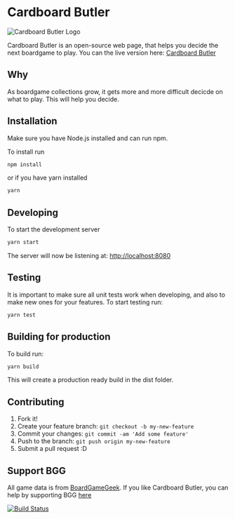 
# Cardboard Butler

![Cardboard Butler Logo](https://cardboardbutler.azureedge.net/butler.png)

Cardboard Butler is an open-source web page, that helps you decide the next boardgame to play.
You can the live version here:
[Cardboard Butler](http://cardboardbutler.dk)

## Why

As boardgame collections grow, it gets more and more difficult decicde on what to play. This will help you decide.

## Installation

Make sure you have Node.js installed and can run npm.

To install run

```bash
npm install
```

or if you have yarn installed

```bash
yarn
```

## Developing

To start the development server

```bash
yarn start
```

The server will now be listening at:
[http://localhost:8080](http://localhost:8080)

## Testing

It is important to make sure all unit tests work when developing, and also to make new ones for your features.
To start testing run:

```bash
yarn test
```

## Building for production

To build run:

```bash
yarn build
```

This will create a production ready build in the dist folder.

## Contributing

1. Fork it!
2. Create your feature branch: `git checkout -b my-new-feature`
3. Commit your changes: `git commit -am 'Add some feature'`
4. Push to the branch: `git push origin my-new-feature`
5. Submit a pull request :D

## Support BGG

All game data is from [BoardGameGeek](www.boardgamegeek.com).
If you like Cardboard Butler, you can help by supporting BGG [here](https://boardgamegeek.com/support)

[![Build Status](https://dev.azure.com/philipkristoffersen/Cardboard%20Butler/_apis/build/status/PhilipK.CardboardButler?branchName=master)](https://dev.azure.com/philipkristoffersen/Cardboard%20Butler/_build/latest?definitionId=1&branchName=master)
